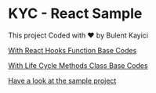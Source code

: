 # KYC - React Sample

This project Coded with ❤️ by Bulent Kayici

[With React Hooks Function Base Codes](https://github.com/bulentkyc/kyc-react-sample/tree/function-base)

[With Life Cycle Methods Class Base Codes](https://github.com/bulentkyc/kyc-react-sample/tree/class-base)

[Have a look at the sample project](https://bulentkyc.github.io/kyc-react-sample/)